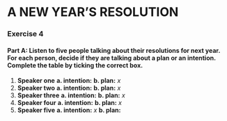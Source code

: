 # A NEW YEAR’S RESOLUTION

### Exercise 4

#### Part A: Listen to five people talking about their resolutions for next year. For each person, decide if they are talking about a plan or an intention. Complete the table by ticking the correct box.

1. **Speaker one**
   **a. intention:** 
   **b. plan:** *x*
2. **Speaker two**
   **a. intention:** 
   **b. plan:** *x*
3. **Speaker three**
   **a. intention:**
   **b. plan:** *x*
4. **Speaker four**
   **a. intention:**
   **b. plan:** *x*
5. **Speaker five**
   **a. intention:** *x*
   **b. plan:**
